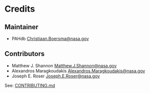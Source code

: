 Credits
=======

Maintainer
----------

* PAHdb <Christiaan.Boersma@nasa.gov>

Contributors
------------

* Matthew J. Shannon <Matthew.J.Shannon@nasa.gov>
* Alexandros Maragkoudakis <Alexandros.Maragkoudakis@nasa.gov>
* Joseph E. Roser <Joseph.E.Roser@nasa.gov>

See: [CONTRIBUTING.md](CONTRIBUTING.md)

